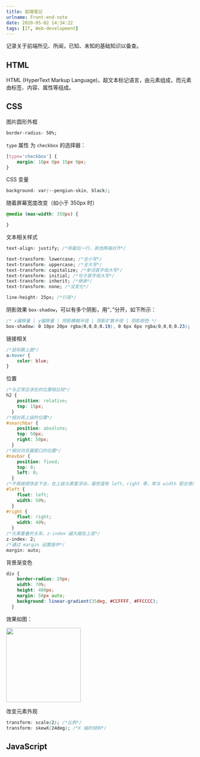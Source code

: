 ```yaml
---
title: 前端笔记
urlname: Front-end-note
date: 2020-05-02 14:34:22
tags: [IT, Web-development]
---
```


记录关于前端所见、所闻，已知、未知的基础知识以备查。

<!-- more -->

## HTML

HTML (HyperText Markup Language)，超文本标记语言，由元素组成，而元素由标签、内容、属性等组成。

## CSS

图片圆形外框

```css
border-radius: 50%;
```

`type` 属性 为 `checkbox` 的选择器：

```css
[type='checkbox'] {
    margin: 10px 0px 15px 0px;
}
```

CSS 变量

```css
background: var(--pengiun-skin, black);
```

随着屏幕宽度改变（如小于 350px 时）

```css
@media (max-width: 350px) {

}
```

文本相关样式

```css
text-align: justify; /*除最后一行，其他两端对齐*/

text-transform: lowercase; /*全小写*/
text-transform: uppercase; /*全大写*/
text-transform: capitalize; /*单词首字母大写*/
text-transform: initial; /*句子首字母大写*/
text-transform: inherit; /*继承*/
text-transform: none; /*没变化*/

line-height: 25px; /*行高*/
```

阴影效果 `box-shadow`，可以有多个阴影，用“`,`”分开，如下所示：

```css
/* x偏移量 | y偏移量 | 阴影模糊半径 | 阴影扩散半径 | 阴影颜色 */
box-shadow: 0 10px 20px rgba(0,0,0,0.19), 0 6px 6px rgba(0,0,0,0.23);
```

链接相关

```css
/*鼠标飘上面*/
a:hover {
    color: blue;
}
```

位置

```css
/*与正常应该在的位置相比较*/
h2 {
    position: relative;
    top: 15px;
  }
/*相对其上级的位置*/
#searchbar {
    position: absolute;
    top: 50px;
    right: 50px;
  }
/*相对浏览器窗口的位置*/
#navbar {
    position: fixed;
    top: 0;
    left: 0;
  }
/*不再按顺序走下去，在上级元素里浮动，属性值有 left、right 等，常与 width 配合使用*/
#left {
    float: left;
    width: 50%;
  }
#right {
    float: right;
    width: 40%;
  }
/*元素重叠的关系，z-index 越大越在上层*/
z-index: 2;
/*通过 margin 设置居中*/
margin: auto;
```

背景渐变色

```css
div {
    border-radius: 20px;
    width: 70%;
    height: 400px;
    margin: 50px auto;
    background: linear-gradient(35deg, #CCFFFF, #FFCCCC);
  }
```

效果如图：

<img src="https://tva1.sinaimg.cn/large/007S8ZIlly1geejznx5yhj30g60ow79k.jpg" width=200px>

改变元素外观

```css
transform: scale(2); /*比例*/
transform: skewX(24deg); /*X 轴的倾斜*/
```

## JavaScript

